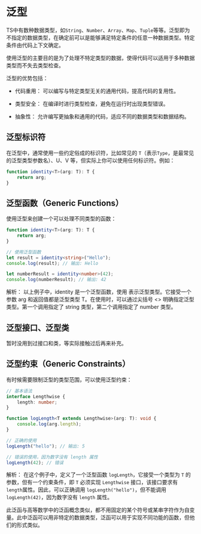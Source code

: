 # 泛型

TS中有数种数据类型，如`String`、`Number`、`Array`、`Map`、`Tuple`等等。泛型即为不指定的数据类型，在确定前可以是能够满足特定条件的任意一种数据类型。特定条件由代码上下文确定。

使用泛型的主要目的是为了处理不特定类型的数据，使得代码可以适用于多种数据类型而不失去类型检查。

泛型的优势包括：

- 代码重用： 可以编写与特定类型无关的通用代码，提高代码的复用性。

- 类型安全： 在编译时进行类型检查，避免在运行时出现类型错误。

- 抽象性： 允许编写更抽象和通用的代码，适应不同的数据类型和数据结构。

## 泛型标识符

在泛型中，通常使用一些约定俗成的标识符，比如常见的 `T`（表示`Type`，是最常见的泛型类型参数名）、U、V 等，但实际上你可以使用任何标识符。例如：

```typescript
function identity<T>(arg: T): T {
    return arg;
}
```

## 泛型函数（Generic Functions）

使用泛型来创建一个可以处理不同类型的函数：
```typescript
function identity<T>(arg: T): T {
    return arg;
}

// 使用泛型函数
let result = identity<string>("Hello");
console.log(result); // 输出: Hello

let numberResult = identity<number>(42);
console.log(numberResult); // 输出: 42
```

解析： 以上例子中，identity 是一个泛型函数，使用 <T> 表示泛型类型。它接受一个参数 arg 和返回值都是泛型类型 T。在使用时，可以通过尖括号 <> 明确指定泛型类型。第一个调用指定了 string 类型，第二个调用指定了 number 类型。

## 泛型接口、泛型类

暂时没用到过接口和类，等实际接触过后再来补充。

## 泛型约束（Generic Constraints）

有时候需要限制泛型的类型范围，可以使用泛型约束：

```typescript
// 基本语法
interface Lengthwise {
    length: number;
}

function logLength<T extends Lengthwise>(arg: T): void {
    console.log(arg.length);
}

// 正确的使用
logLength("hello"); // 输出: 5

// 错误的使用，因为数字没有 length 属性
logLength(42); // 错误
```

解析： 在这个例子中，定义了一个泛型函数 `logLength`，它接受一个类型为 `T` 的参数，但有一个约束条件，即 `T` 必须实现 `Lengthwise` 接口，该接口要求有 `length`属性。因此，可以正确调用 `logLength("hello")`，但不能调用 `logLength(42)`，因为数字没有 `length` 属性。


此泛函与高等数学中的泛函概念类似，都不用固定的某个符号或某串字符作为自变量。此中泛函可以用非特定的数据类型，泛函可以用于实现不同功能的函数，但他们的形式类似。

